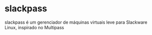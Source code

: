 # slackpass
slackpass é um gerenciador de máquinas virtuais leve para Slackware Linux, inspirado no Multipass
